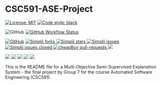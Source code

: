 # CSC591-ASE-Project

[![License: MIT](https://img.shields.io/badge/License-MIT-yellow.svg)](https://opensource.org/licenses/MIT)
[![Code style: black](https://img.shields.io/badge/code%20style-black-000000.svg)](https://github.com/psf/black)


<!--Badges-->

![GitHub](https://img.shields.io/badge/Language-Python-blue.svg)
[![GitHub Workflow Status](https://img.shields.io/github/actions/workflow/status/palash27/ASE-HW-Group7/python-app.yml)](https://github.com/palash27/ASE-HW-Group7/actions)

[![GitHub](https://img.shields.io/github/license/palash27/ASE-HW-Group7)](https://github.com/palash27/ASE-HW-Group7/blob/main/LICENSE.md)
<a href="https://github.com/palash27/ASE-HW-Group7/fork" target="blank">
<img src="https://img.shields.io/github/forks/palash27/ASE-HW-Group7?style=flat-square" alt="Simplii forks"/>
</a>
<a href="https://github.com/palash27/ASE-HW-Group7/stargazers" target="blank">
<img src="https://img.shields.io/github/stars/palash27/ASE-HW-Group7?style=flat-square" alt="Simplii stars"/>
</a>
<a href="https://github.com/palash27/ASE-HW-Group7/issues" target="blank">
<img src="https://img.shields.io/github/issues/palash27/ASE-HW-Group7?style=flat-square" alt="Simplii issues"/>
</a>
<a href="https://github.com/palash27/ASE-HW-Group7/issues" target="blank">
<img src="https://img.shields.io/github/issues-closed/palash27/ASE-HW-Group7" alt="Simplii issues closed"/>
</a>
<a href="https://github.com/palash27/ASE-HW-Group7/pulls" target="blank">
<img src="https://img.shields.io/github/issues-pr/palash27/ASE-HW-Group7?style=flat-square" alt="cheapBuy pull-requests"/>
</a>
<a href="https://github.com/palash27/ASE-HW-Group7/graphs/contributors" alt="Contributors">
<img src="https://img.shields.io/github/contributors/palash27/ASE-HW-Group7" /></a>

<a href="https://github.com/palash27/ASE-HW-Group7/milestones" alt="milestones">
<img src="https://img.shields.io/github/milestones/all/palash27/ASE-HW-Group7" /></a> 

<a href="https://github.com/palash27/ASE-HW-Group7/graphs/commit-activity" alt="commit activity">
<img src="https://img.shields.io/github/commit-activity/w/palash27/ASE-HW-Group7" /></a> 

<a href="https://github.com/palash27/ASE-HW-Group7/discussions" alt="discussion">
<img src="https://img.shields.io/github/discussions/palash27/ASE-HW-Group7" /></a> 

<a href="https://img.shields.io/github/repo-size/palash27/ASE-HW-Group7" alt="repo size">
<img src="https://img.shields.io/github/repo-size/palash27/ASE-HW-Group7" /></a>

<a href="https://img.shields.io/tokei/lines/github/palash27/ASE-HW-Group7" alt="total lines">
<img src="https://img.shields.io/tokei/lines/github/palash27/ASE-HW-Group7" /></a>
<br>

<!-- <p align="center">
    <a href="https://github.com/palash27/ASE-Group7-HW/issues/new/choose">Report Bug</a>
    /
    <a href="https://github.com/palash27/ASE-Group7-HW/issues/new/choose">Request Feature</a>
</p> -->


This is the README file for a Multi-Objective Semi-Supervised Explanation System - the final project by Group 7 for the course Automated Software Engineering (CSC591).
